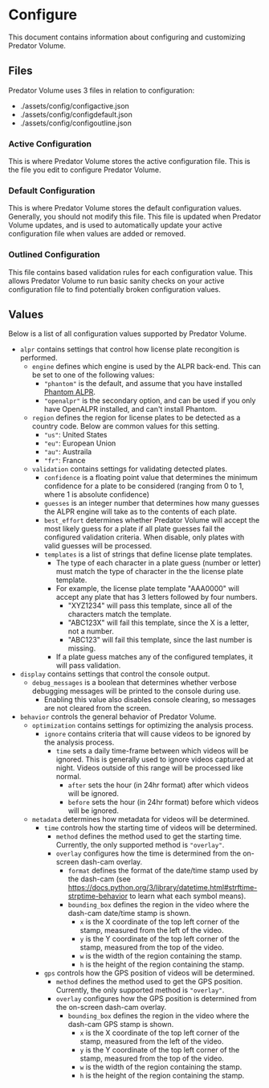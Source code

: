 # Configure

This document contains information about configuring and customizing Predator Volume.


## Files

Predator Volume uses 3 files in relation to configuration:
- ./assets/config/configactive.json
- ./assets/config/configdefault.json
- ./assets/config/configoutline.json

### Active Configuration

This is where Predator Volume stores the active configuration file. This is the file you edit to configure Predator Volume.

### Default Configuration

This is where Predator Volume stores the default configuration values. Generally, you should not modify this file. This file is updated when Predator Volume updates, and is used to automatically update your active configuration file when values are added or removed.

### Outlined Configuration

This file contains based validation rules for each configuration value. This allows Predator Volume to run basic sanity checks on your active configuration file to find potentially broken configuration values.


## Values

Below is a list of all configuration values supported by Predator Volume.

- `alpr` contains settings that control how license plate recongition is performed.
    - `engine` defines which engine is used by the ALPR back-end. This can be set to one of the following values:
        - `"phantom"` is the default, and assume that you have installed [Phantom ALPR](https://v0lttech.com/phantom.php).
        - `"openalpr"` is the secondary option, and can be used if you only have OpenALPR installed, and can't install Phantom.
    - `region` defines the region for license plates to be detected as a country code. Below are common values for this setting.
        - `"us"`: United States
        - `"eu"`: European Union
        - `"au"`: Austraila
        - `"fr"`: France
    - `validation` contains settings for validating detected plates.
        - `confidence` is a floating point value that determines the minimum confidence for a plate to be considered (ranging from 0 to 1, where 1 is absolute confidence)
        - `guesses` is an integer number that determines how many guesses the ALPR engine will take as to the contents of each plate.
        - `best_effort` determines whether Predator Volume will accept the most likely guess for a plate if all plate guesses fail the configured validation criteria. When disable, only plates with valid guesses will be processed.
        - `templates` is a list of strings that define license plate templates.
            - The type of each character in a plate guess (number or letter) must match the type of character in the the license plate template.
            - For example, the license plate template "AAA0000" will accept any plate that has 3 letters followed by four numbers.
                - "XYZ1234" will pass this template, since all of the characters match the template.
                - "ABC123X" will fail this template, since the X is a letter, not a number.
                - "ABC123" will fail this template, since the last number is missing.
            - If a plate guess matches any of the configured templates, it will pass validation.
- `display` contains settings that control the console output.
    - `debug_messages` is a boolean that determines whether verbose debugging messages will be printed to the console during use.
        - Enabling this value also disables console clearing, so messages are not cleared from the screen.
- `behavior` controls the general behavior of Predator Volume.
    - `optimization` contains settings for optimizing the analysis process.
        - `ignore` contains criteria that will cause videos to be ignored by the analysis process.
            - `time` sets a daily time-frame between which videos will be ignored. This is generally used to ignore videos captured at night. Videos outside of this range will be processed like normal.
                - `after` sets the hour (in 24hr format) after which videos will be ignored.
                - `before` sets the hour (in 24hr format) before which videos will be ignored.
    - `metadata` determines how metadata for videos will be determined.
        - `time` controls how the starting time of videos will be determined.
            - `method` defines the method used to get the starting time. Currently, the only supported method is `"overlay"`.
            - `overlay` configures how the time is determined from the on-screen dash-cam overlay.
                - `format` defines the format of the date/time stamp used by the dash-cam (see <https://docs.python.org/3/library/datetime.html#strftime-strptime-behavior> to learn what each symbol means).
                - `bounding_box` defines the region in the video where the dash-cam date/time stamp is shown.
                    - `x` is the X coordinate of the top left corner of the stamp, measured from the left of the video.
                    - `y` is the Y coordinate of the top left corner of the stamp, measured from the top of the video.
                    - `w` is the width of the region containing the stamp.
                    - `h` is the height of the region containing the stamp.
        - `gps` controls how the GPS position of videos will be determined.
            - `method` defines the method used to get the GPS position. Currently, the only supported method is `"overlay"`.
            - `overlay` configures how the GPS position is determined from the on-screen dash-cam overlay.
                - `bounding_box` defines the region in the video where the dash-cam GPS stamp is shown.
                    - `x` is the X coordinate of the top left corner of the stamp, measured from the left of the video.
                    - `y` is the Y coordinate of the top left corner of the stamp, measured from the top of the video.
                    - `w` is the width of the region containing the stamp.
                    - `h` is the height of the region containing the stamp.
